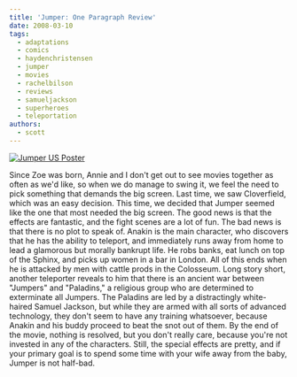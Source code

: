 ```yaml
---
title: 'Jumper: One Paragraph Review'
date: 2008-03-10
tags:
  - adaptations
  - comics
  - haydenchristensen
  - jumper
  - movies
  - rachelbilson
  - reviews
  - samueljackson
  - superheroes
  - teleportation
authors:
  - scott
---
```


[![Jumper US Poster](/images/2323609724_d7ba22e0e0_m.jpg)](http://www.flickr.com/photos/spaceninja/2323609724/)

Since Zoe was born, Annie and I don't get out to see movies together as often as we'd like, so when we do manage to swing it, we feel the need to pick something that demands the big screen. Last time, we saw Cloverfield, which was an easy decision. This time, we decided that Jumper seemed like the one that most needed the big screen. The good news is that the effects are fantastic, and the fight scenes are a lot of fun. The bad news is that there is no plot to speak of. Anakin is the main character, who discovers that he has the ability to teleport, and immediately runs away from home to lead a glamorous but morally bankrupt life. He robs banks, eat lunch on top of the Sphinx, and picks up women in a bar in London. All of this ends when he is attacked by men with cattle prods in the Colosseum. Long story short, another teleporter reveals to him that there is an ancient war between "Jumpers" and "Paladins," a religious group who are determined to exterminate all Jumpers. The Paladins are led by a distractingly white-haired Samuel Jackson, but while they are armed with all sorts of advanced technology, they don't seem to have any training whatsoever, because Anakin and his buddy proceed to beat the snot out of them. By the end of the movie, nothing is resolved, but you don't really care, because you're not invested in any of the characters. Still, the special effects are pretty, and if your primary goal is to spend some time with your wife away from the baby, Jumper is not half-bad.
